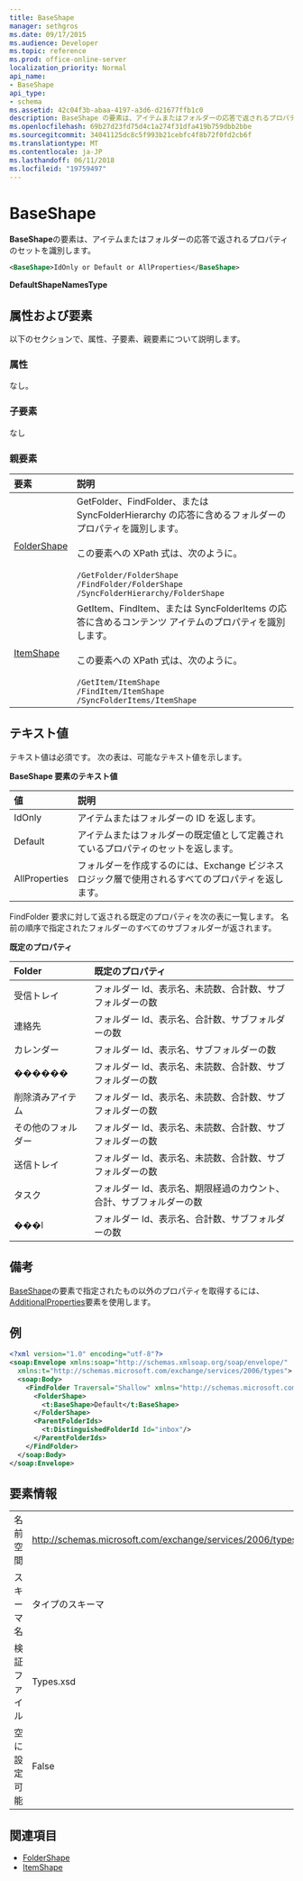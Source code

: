 ```yaml
---
title: BaseShape
manager: sethgros
ms.date: 09/17/2015
ms.audience: Developer
ms.topic: reference
ms.prod: office-online-server
localization_priority: Normal
api_name:
- BaseShape
api_type:
- schema
ms.assetid: 42c04f3b-abaa-4197-a3d6-d21677ffb1c0
description: BaseShape の要素は、アイテムまたはフォルダーの応答で返されるプロパティのセットを識別します。
ms.openlocfilehash: 69b27d23fd75d4c1a274f31dfa419b759dbb2bbe
ms.sourcegitcommit: 34041125dc8c5f993b21cebfc4f8b72f0fd2cb6f
ms.translationtype: MT
ms.contentlocale: ja-JP
ms.lasthandoff: 06/11/2018
ms.locfileid: "19759497"
---
```

# <a name="baseshape"></a>BaseShape

**BaseShape**の要素は、アイテムまたはフォルダーの応答で返されるプロパティのセットを識別します。 
  
```xml
<BaseShape>IdOnly or Default or AllProperties</BaseShape>
```

 **DefaultShapeNamesType**
## <a name="attributes-and-elements"></a>属性および要素

以下のセクションで、属性、子要素、親要素について説明します。
  
### <a name="attributes"></a>属性

なし。
  
### <a name="child-elements"></a>子要素

なし
  
### <a name="parent-elements"></a>親要素

|**要素**|**説明**|
|:-----|:-----|
|[FolderShape](foldershape.md) <br/> | GetFolder、FindFolder、または SyncFolderHierarchy の応答に含めるフォルダーのプロパティを識別します。<br/><br/>この要素への XPath 式は、次のように。<br/><br/>`/GetFolder/FolderShape` <br/>  `/FindFolder/FolderShape` <br/>  `/SyncFolderHierarchy/FolderShape` <br/> |
|[ItemShape](itemshape.md) <br/> | GetItem、FindItem、または SyncFolderItems の応答に含めるコンテンツ アイテムのプロパティを識別します。<br/><br/>この要素への XPath 式は、次のように。<br/><br/>`/GetItem/ItemShape` <br/>  `/FindItem/ItemShape` <br/>  `/SyncFolderItems/ItemShape` <br/> |
   
## <a name="text-value"></a>テキスト値

テキスト値は必須です。 次の表は、可能なテキスト値を示します。
  
**BaseShape 要素のテキスト値**

|**値**|**説明**|
|:-----|:-----|
|IdOnly  <br/> |アイテムまたはフォルダーの ID を返します。  <br/> |
|Default  <br/> |アイテムまたはフォルダーの既定値として定義されているプロパティのセットを返します。  <br/> |
|AllProperties  <br/> |フォルダーを作成するのには、Exchange ビジネス ロジック層で使用されるすべてのプロパティを返します。  <br/> |
   
FindFolder 要求に対して返される既定のプロパティを次の表に一覧します。 名前の順序で指定されたフォルダーのすべてのサブフォルダーが返されます。
  
**既定のプロパティ**

|**Folder**|**既定のプロパティ**|
|:-----|:-----|
|受信トレイ  <br/> |フォルダー Id、表示名、未読数、合計数、サブフォルダーの数  <br/> |
|連絡先  <br/> |フォルダー Id、表示名、合計数、サブフォルダーの数  <br/> |
|カレンダー  <br/> |フォルダー Id、表示名、サブフォルダーの数  <br/> |
|������  <br/> |フォルダー Id、表示名、未読数、合計数、サブフォルダーの数  <br/> |
|削除済みアイテム  <br/> |フォルダー Id、表示名、未読数、合計数、サブフォルダーの数  <br/> |
|その他のフォルダー  <br/> |フォルダー Id、表示名、未読数、合計数、サブフォルダーの数  <br/> |
|送信トレイ  <br/> |フォルダー Id、表示名、未読数、合計数、サブフォルダーの数  <br/> |
|タスク  <br/> |フォルダー Id、表示名、期限経過のカウント、合計、サブフォルダーの数  <br/> |
|���l  <br/> |フォルダー Id、表示名、合計数、サブフォルダーの数  <br/> |
   
## <a name="remarks"></a>備考

[BaseShape](baseshape.md)の要素で指定されたもの以外のプロパティを取得するには、 [AdditionalProperties](additionalproperties.md)要素を使用します。 
  
## <a name="example"></a>例

```XML
<?xml version="1.0" encoding="utf-8"?>
<soap:Envelope xmlns:soap="http://schemas.xmlsoap.org/soap/envelope/"
  xmlns:t="http://schemas.microsoft.com/exchange/services/2006/types">
  <soap:Body>
    <FindFolder Traversal="Shallow" xmlns="http://schemas.microsoft.com/exchange/services/2006/messages">
      <FolderShape>
        <t:BaseShape>Default</t:BaseShape>
      </FolderShape>
      <ParentFolderIds>
        <t:DistinguishedFolderId Id="inbox"/>
      </ParentFolderIds>
    </FindFolder>
  </soap:Body>
</soap:Envelope>
```

## <a name="element-information"></a>要素情報

|||
|:-----|:-----|
|名前空間  <br/> |http://schemas.microsoft.com/exchange/services/2006/types  <br/> |
|スキーマ名  <br/> |タイプのスキーマ  <br/> |
|検証ファイル  <br/> |Types.xsd  <br/> |
|空に設定可能  <br/> |False  <br/> |
   
## <a name="see-also"></a>関連項目

- [FolderShape](foldershape.md)
- [ItemShape](itemshape.md)

